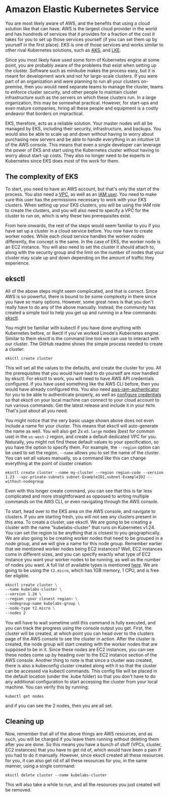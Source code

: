 # Amazon Elastic Kubernetes Service

You are most likely aware of AWS, and the benefits that using a cloud solution like that can have. AWS is the largest cloud provider in the world and has hundreds of services that it provides for a fraction of the cost it takes for you to set up those services yourself (if you can set them up by yourself in the first place). EKS is one of those services and works similar to other rival Kubernetes solutions, such as [AKS](../AKS101/what-is-aks.md), and [LKE](../LKE101/what-is-lke.md).

Since you most likely have used some form of Kubernetes engine at some point, you are probably aware of the problems that exist when setting up the cluster. Software such as minikube makes the process easy, but it is meant for development work and not for large-scale clusters. If you were part of an organization and were planning to run all your clusters on-premise, then you would need separate teams to manage the cluster, teams to enforce cluster security, and other people to maintain cluster infrastructure such as the servers on which these clusters run. In a large organization, this may be somewhat practical. However, for start-ups and even mature companies, hiring all these people and equipment is a costly endeavor that borders on impractical.

EKS, therefore, acts as a reliable solution. Your master nodes will all be managed by EKS, including their security, infrastructure, and backups. You would also be able to scale up and down without having to worry about purchasing new servers and be able to handle everything in an intuitive UI of the AWS console. This means that even a single developer can leverage the power of EKS and start using the Kubernetes cluster without having to worry about start-up costs. They also no longer need to be experts in Kubernetes since EKS does most of the work for them.

## The complexity of EKS

To start, you need to have an AWS account, but that's only the start of the process. You also need a [VPC](https://docs.aws.amazon.com/directoryservice/latest/admin-guide/gsg_create_vpc.html), as well as an [IAM user](https://docs.aws.amazon.com/IAM/latest/UserGuide/id_users_create.html). You need to make sure this user has the permissions necessary to work with your EKS clusters. When setting up your EKS clusters, you will be using the IAM role to create the clusters, and you will also need to specify a VPC for the cluster to run on, which is why these two prerequisites exist. 

From here onwards, the rest of the steps would seem familiar to you if you have set up a cluster in a cloud service before. You now have to create worker nodes. While each cloud service handles the worker nodes differently, the concept is the same. In the case of EKS, the worker node is an EC2 instance. You will also need to set the cluster it should attach to, along with the security group and the limit on the number of nodes that your cluster may scale up and down depending on the amount of traffic they experience.

## eksctl

All of the above steps might seem complicated, and that is correct. Since AWS is so powerful, there is bound to be some complexity in there since you have so many options. However, some great news is that you don't really have to do any of the above manually. Instead, the community has created a simple tool to help you get up and running in a few commands: [eksctl](https://github.com/weaveworks/eksctl).

You might be familiar with kubectl if you have done anything with Kubernetes before, or lkectl if you've worked Linode's Kubernetes engine. Similar to them eksctl is the command line tool we can use to interact with our cluster. The GitHub readme shows the simple process needed to create a cluster:

```
eksctl create cluster
```

This will set all the values to the defaults, and create the cluster for you. All the prerequisites that you would have had to do yourself are now handled by eksctl. For eksctl to work, you will need to have AWS API credentials configured. If you have used something like the AWS CLI before, then you would have already configured this. You also need [aws-iam-authenticator](https://github.com/kubernetes-sigs/aws-iam-authenticator) for you to be able to authenticate properly, as well as [configure credentials](https://docs.aws.amazon.com/cli/latest/userguide/cli-configure-files.html) so that eksctl on your local machine can connect to your cloud account to run various commands. Get the latest release and include it in your ```PATH```. That's just about all you need.

You might notice that the very basic usage shown above does not even include a name for your cluster. This means that eksctl will auto-generate the name as well. You will also get 2x ```m5.large``` nodes (best for common use) in the ```us-west-2``` region, and create a default dedicated VPC for you. Naturally, you might not find these default values to your specification, so you have the option to specify them. For example, the ```--region``` option can be used to set the region, ```--name``` allows you to set the name of the cluster. You can set all values manually, so a command like this can change everything at the point of cluster creation:

```
eksctl create cluster --name my-cluster --region region-code --version 1.23 --vpc-private-subnets subnet-ExampleID1,subnet-ExampleID2 --without-nodegroup
```

Even with this longer create command, you can see that this is far less complicated and more straightforward as opposed to writing multiple commands on the AWS CLI, or even navigating through the AWS console.

To start, head over to the EKS area on the AWS console, and navigate to clusters. If you are starting fresh, you will not see any clusters present in this area. To create a cluster, use eksctl. We are going to be creating a cluster with the name "kubelabs-cluster" that runs on Kubernetes v1.24. You can set the region to be anything that is closest to you geographically. We are also going to be creating worker nodes that need to be grouped in a node group, and we will give a name for this node group. Remember earlier that we mentioned worker nodes being EC2 instances? Well, EC2 instances come in different sizes, and you can specify exactly what type of EC2 instance you want your worker nodes to be running, as well as the number of nodes you want. A full list of available types is mentioned [here](https://aws.amazon.com/ec2/instance-types/). We are going to be using the ```t2.micro```, which has 1GB memory, 1 CPU, and is free tier eligible.

```bash
eksctl create cluster \
--name kubelabs-cluster \
--version 1.24 \
--region <your closest region> \
--nodegroup-name kubelabs-group \
--node-type t2.micro \ 
--nodes 2
```

You will have to wait sometime until this command is fully executed, and you can track the progress using the console output you get. First, the cluster will be created, at which point you can head over to the clusters page of the AWS console to see the cluster in action. After the cluster is created, the node group will start creating with the worker nodes that are supposed to be in it. Since these nodes are EC2 instances, you can see these nodes come up by heading over to the EC2 instance section of the AWS console. Another thing to note is that since a cluster was created, there is also a kubeconfig cluster created along with it so that the cluster can be accessed via kubectl commands. This config file will be placed in the default location (under the .kube folder) so that you don't have to do any additional configuration to start accessing the cluster from your local machine. You can verify this by running:

```
kubectl get nodes
```

and if you can see the 2 nodes, then you are all set.

## Cleaning up

Now, remember that all of the above things are AWS resources, and as such, you will be charged if you leave them running without deleting them after you are done. So this means you have a bunch of stuff (VPCs, cluster, EC2 instances) that you have to get rid of, which would have been a pain if you had to do it manually. However, since eksctl created all these resources for you, it can also get rid of all these resources for you, in the same manner, using a single command:

```
eksctl delete cluster --name kubelabs-cluster
```

This will also take a while to run, and all the resources you just created will be removed.